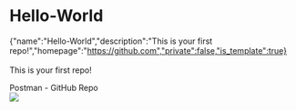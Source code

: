 # Hello-World
{"name":"Hello-World","description":"This is your first repo!","homepage":"https://github.com","private":false,"is_template":true}
<br><br>
This is your first repo!

Postman - GitHub Repo <br>
<img src="https://github.com/user-attachments/assets/21a391f0-98d0-44c8-8a18-d2ff08e88fa9">
